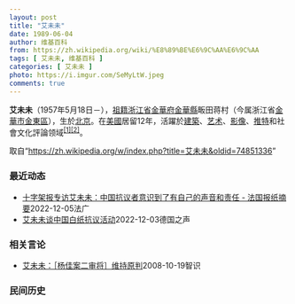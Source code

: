 ```yaml
---
layout: post
title: "艾未未"
date: 1989-06-04
author: 维基百科
from: https://zh.wikipedia.org/wiki/%E8%89%BE%E6%9C%AA%E6%9C%AA
tags: [ 艾未未, 维基百科 ]
categories: [ 艾未未 ]
photo: https://i.imgur.com/SeMyLtW.jpeg
comments: true
---
```

<div class="mw-parser-output">
<p><b>艾未未</b>（1957年5月18日<span class="useeditintro" title="Template:BLP editintro">－</span>），<a href="/wiki/%E7%A5%96%E7%B1%8D" title="祖籍">祖籍</a><a href="/wiki/%E6%B5%99%E6%B1%9F%E7%9C%81" title="浙江省">浙江省</a><a href="/wiki/%E9%87%91%E8%8F%AF%E5%BA%9C" class="mw-redirect" title="金華府">金華府</a><a href="/wiki/%E9%87%91%E8%8F%AF%E7%B8%A3" title="金華縣">金華縣</a>畈田蒋村（今属浙江省<a href="/wiki/%E9%87%91%E8%8F%AF%E5%B8%82" class="mw-redirect" title="金華市">金華市</a><a href="/wiki/%E9%87%91%E6%9D%B1%E5%8D%80" class="mw-redirect" title="金東區">金東區</a>），生於<a href="/wiki/%E5%8C%97%E4%BA%AC" class="mw-redirect" title="北京">北京</a>。在<a href="/wiki/%E7%BE%8E%E5%9C%8B" class="mw-redirect" title="美國">美國</a>居留12年，活躍於<a href="/wiki/%E5%BB%BA%E7%AF%89" class="mw-redirect" title="建築">建築</a>、<a href="/wiki/%E8%89%BA%E6%9C%AF" title="艺术">艺术</a>、<a href="/wiki/%E5%BD%B1%E5%83%8F" class="mw-redirect" title="影像">影像</a>、<a href="/wiki/%E6%8E%A8%E7%89%B9" class="mw-redirect" title="推特">推特</a>和社會文化評論领域<sup id="cite_ref-1" class="reference"><a href="#cite_note-1">[1]</a></sup><sup id="cite_ref-2" class="reference"><a href="#cite_note-2">[2]</a></sup>。
</p>
</div><noscript><img src="//zh.wikipedia.org/wiki/Special:CentralAutoLogin/start?type=1x1" alt="" title="" width="1" height="1" style="border: none; position: absolute;"></noscript>
<div class="printfooter" data-nosnippet="">取自“<a dir="ltr" href="https://zh.wikipedia.org/w/index.php?title=艾未未&amp;oldid=74851336">https://zh.wikipedia.org/w/index.php?title=艾未未&amp;oldid=74851336</a>”</div><div id="recent-news"><h3>最近动态</h3><ul><li><a href="https://nodebe4.github.io/waimei/2022-12-05/%E5%8D%81%E5%AD%97%E6%9E%B6%E6%8A%A5%E4%B8%93%E8%AE%BF%E8%89%BE%E6%9C%AA%E6%9C%AA-%E4%B8%AD%E5%9B%BD%E6%8A%97%E8%AE%AE%E8%80%85%E6%84%8F%E8%AF%86%E5%88%B0%E4%BA%86%E6%9C%89%E8%87%AA%E5%B7%B1%E7%9A%84%E5%A3%B0%E9%9F%B3%E5%92%8C%E8%B4%A3%E4%BB%BB-%E6%B3%95%E5%9B%BD%E6%8A%A5%E7%BA%B8%E6%91%98%E8%A6%81" title="十字架报专访艾未未：中国抗议者意识到了有自己的声音和责任 - 法国报纸摘要—— 05/12/2022 - 12:31 周一法国报纸头版关注的主要议题有，法国国民议会周一开始审议政府有关加速风能和...">十字架报专访艾未未：中国抗议者意识到了有自己的声音和责任 - 法国报纸摘要</a><time>2022-12-05</time><a class="tag">法广</a></li>
<li><a href="https://nodebe4.github.io/waimei/2022-12-03/%E8%89%BE%E6%9C%AA%E6%9C%AA%E8%B0%88%E4%B8%AD%E5%9B%BD%E7%99%BD%E7%BA%B8%E6%8A%97%E8%AE%AE%E6%B4%BB%E5%8A%A8" title="艾未未谈中国白纸抗议活动—— Stefan Dege2022-12-03T10:42:58.365Z 艾未未说，抗议者举起的白纸是他们最重要的意识形态表达方式。他说，白纸标志是“一个非常强烈的象...">艾未未谈中国白纸抗议活动</a><time>2022-12-03</time><a class="tag">德国之声</a></li>
</ul></div><div id="open-opinion"><h3>相关言论</h3><ul><li><a href="https://nodebe4.github.io/opinion/2008-10-19/%E8%89%BE%E6%9C%AA%E6%9C%AA-%E6%9D%A8%E4%BD%B3%E6%A1%88%E4%BA%8C%E5%AE%A1%E5%B0%86-%E7%BB%B4%E6%8C%81%E5%8E%9F%E5%88%A4/" title="艾未未">艾未未：［杨佳案二审将］维持原判</a><time>2008-10-19</time><a class="tag">智识</a></li>
</ul></div><div id="mjls-record"><h3>民间历史</h3><ul></ul></div>